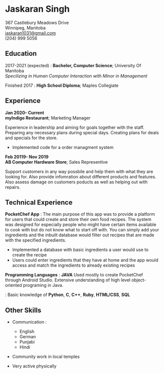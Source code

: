 
Jaskaran Singh
============
367 Castlebury Meadows Drive\
Winnipeg, Manitoba\
jaskaran1031@gmail.com\
(204) 999 5056


Education
---------

2017-2021 (expected)
:   **Bachelor, Computer Science**; University Of Manitoba\
*Specilizing in Human Computer Interaction with Minor in Management*

Finished 2017
:   **High School Diploma**; Maples Collegiate

Experience
----------

**Jan 2020- Current**\
**myIndigo Restaurant**; Marketing Manager

Experience in leadership and aiming for goals together with the staff. Preparing any necessary plans during special days. Creating plans for deals and specials for the store.

* Implemented code for a order managment system


**Feb 20119- Nov 2019**\
**AB Computer Hardware Store**; Sales Representive

Support customers in any way possbile and help them with what they are looking for. Also provide infomration about different products and features. Also assess damage on customers poducts as well as helping out with repairs.

Technical Experience
--------------------

**PocketChef App**
:   The main purpose of this app was to provide a platform for users that could create and store their own food recipes. The system was designed for especially people who might have certain items available to cook with but do not know what to start off with. You can simply add your ingredients and the inbuilt database would filter out recipes that are made with the specified ingredients. 

* Implemented a database with basic ingredients a user would use to create the recipe 
* Users could enter ingredients that they have at home and the app would access and match the ingredients to already existing recipes


**Programming Languages**
:   **JAVA** Used mostly to create PocketChef through Android Studio.   Extensive understanding of high level object-oriented programing in Java.


:   Basic knowledge of **Python**, **C**, **C++**, **Ruby**, **HTML/CSS**, **SQL**


Other Skills
----------------------------------------

* Communication :

     * English 
     * German
     * Punjabi
     * Hindi

* Community work in local temples

* Very active physically
